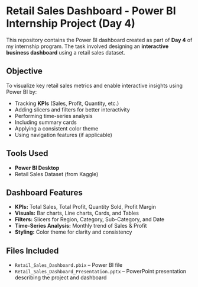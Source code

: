 # Retail Sales Dashboard - Power BI Internship Project (Day 4)

This repository contains the Power BI dashboard created as part of **Day 4** of my internship program. The task involved designing an **interactive business dashboard** using a retail sales dataset.

## Objective

To visualize key retail sales metrics and enable interactive insights using Power BI by:
- Tracking **KPIs** (Sales, Profit, Quantity, etc.)
- Adding slicers and filters for better interactivity
- Performing time-series analysis
- Including summary cards
- Applying a consistent color theme
- Using navigation features (if applicable)

## Tools Used

- **Power BI Desktop**
- Retail Sales Dataset (from Kaggle)

## Dashboard Features

- **KPIs:** Total Sales, Total Profit, Quantity Sold, Profit Margin
- **Visuals:** Bar charts, Line charts, Cards, and Tables
- **Filters:** Slicers for Region, Category, Sub-Category, and Date
- **Time-Series Analysis:** Monthly trend of Sales & Profit
- **Styling:** Color theme for clarity and consistency

## Files Included

- `Retail_Sales_Dashboard.pbix` – Power BI file
- `Retail_Sales_Dashboard_Presentation.pptx` – PowerPoint presentation describing the project and dashboard



